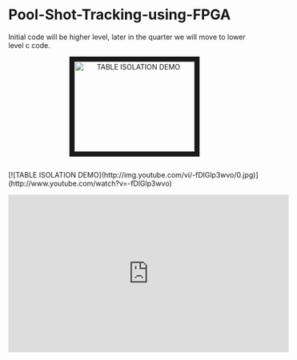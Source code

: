 # Pool-Shot-Tracking-using-FPGA
Initial code will be higher level, later in the quarter we will move to lower level c code.

<p align="center">
<a href="https://www.youtube.com/watch?v=-fDlGlp3wvo"
target="_blank"><img src="http://img.youtube.com/vi/-fDlGlp3wvo/0.jpg" 
alt="TABLE ISOLATION DEMO" width="240" height="180" border="10" /></a>
</p>

<p align="center">
  <img />
</p>

</p align="center">
[![TABLE ISOLATION DEMO](http://img.youtube.com/vi/-fDlGlp3wvo/0.jpg)](http://www.youtube.com/watch?v=-fDlGlp3wvo)
</p>

<iframe width="560" height="315" src="https://www.youtube.com/embed/-fDlGlp3wvo" frameborder="0" allowfullscreen></iframe>
